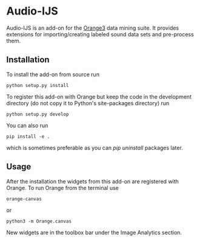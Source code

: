 Audio-IJS 
=======================

Audio-IJS is an add-on for the [Orange3](http://orange.biolab.si) data mining suite. It provides extensions for importing/creating labeled sound data sets and pre-process them.

Installation
------------

To install the add-on from source run

    python setup.py install

To register this add-on with Orange but keep the code in the development directory (do not copy it to 
Python's site-packages directory) run

    python setup.py develop

You can also run

    pip install -e .

which is sometimes preferable as you can *pip uninstall* packages later.

Usage
-----

After the installation the widgets from this add-on are registered with Orange. To run Orange from the terminal
use

    orange-canvas

or

    python3 -m Orange.canvas

New widgets are in the toolbox bar under the Image Analytics section.

